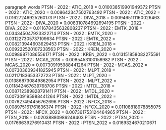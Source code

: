 paragraph
words
PTSN - 2022 : ATIC_2018 = 0.010038519901949372
PTSN - 2022 : ATIC_2020 = 0.008642347502763492
PTSN - 2022 : ATIC_2022 = 0.01627246925260173
PTSN - 2022 : DIVA_2018 = 0.009465111160026463
PTSN - 2022 : DIVA_2020 = 0.008310784692694195
PTSN - 2022 : DIVA_2022 = 0.011678435632808237
PTSN - 2022 : EMTK_2018 = 0.034345047923322714
PTSN - 2022 : EMTK_2020 = 0.031227305737109634
PTSN - 2022 : EMTK_2022 = 0.008213944603629453
PTSN - 2022 : KREN_2018 = 0.009222520107238563
PTSN - 2022 : KREN_2020 = 0.00989871086556171
PTSN - 2022 : KREN_2022 = 0.013151858082275591
PTSN - 2022 : MCAS_2018 = 0.0085453100158982
PTSN - 2022 : MCAS_2020 = 0.007309195988441264
PTSN - 2022 : MCAS_2022 = 0.007303609341825945
PTSN - 2022 : MLPT_2018 = 0.02117183653372723
PTSN - 2022 : MLPT_2020 = 0.013868730849862954
PTSN - 2022 : MLPT_2022 = 0.011842467639768706
PTSN - 2022 : MTDL_2018 = 0.008712389828791411
PTSN - 2022 : MTDL_2020 = 0.007309195988441264
PTSN - 2022 : MTDL_2022 = 0.007627494456762696
PTSN - 2022 : NFCX_2018 = 0.008975161761636374
PTSN - 2022 : NFCX_2020 = 0.01108818978855075
PTSN - 2022 : NFCX_2022 = 0.007361753124464965
PTSN - 2022 : PTSN_2018 = 0.02038880986249403
PTSN - 2022 : PTSN_2020 = 0.01766639276910431
PTSN - 2022 : PTSN_2022 = 0.0169324670210671
